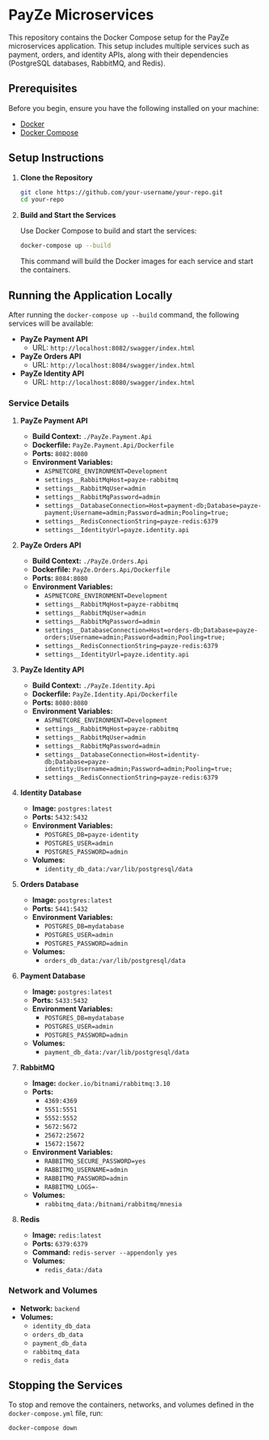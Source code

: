 # PayZe Microservices

This repository contains the Docker Compose setup for the PayZe microservices application. This setup includes multiple services such as payment, orders, and identity APIs, along with their dependencies (PostgreSQL databases, RabbitMQ, and Redis).

## Prerequisites

Before you begin, ensure you have the following installed on your machine:

- [Docker](https://www.docker.com/get-started)
- [Docker Compose](https://docs.docker.com/compose/install/)

## Setup Instructions

1. **Clone the Repository**

    ```sh
    git clone https://github.com/your-username/your-repo.git
    cd your-repo
    ```


2. **Build and Start the Services**

    Use Docker Compose to build and start the services:

    ```sh
    docker-compose up --build
    ```

    This command will build the Docker images for each service and start the containers.

## Running the Application Locally

After running the `docker-compose up --build` command, the following services will be available:

- **PayZe Payment API**
  - URL: `http://localhost:8082/swagger/index.html`
- **PayZe Orders API**
  - URL: `http://localhost:8084/swagger/index.html`
- **PayZe Identity API**
  - URL: `http://localhost:8080/swagger/index.html`

### Service Details

1. **PayZe Payment API**

    - **Build Context:** `./PayZe.Payment.Api`
    - **Dockerfile:** `PayZe.Payment.Api/Dockerfile`
    - **Ports:** `8082:8080`
    - **Environment Variables:**
        - `ASPNETCORE_ENVIRONMENT=Development`
        - `settings__RabbitMqHost=payze-rabbitmq`
        - `settings__RabbitMqUser=admin`
        - `settings__RabbitMqPassword=admin`
        - `settings__DatabaseConnection=Host=payment-db;Database=payze-payment;Username=admin;Password=admin;Pooling=true;`
        - `settings__RedisConnectionString=payze-redis:6379`
        - `settings__IdentityUrl=payze.identity.api`

2. **PayZe Orders API**

    - **Build Context:** `./PayZe.Orders.Api`
    - **Dockerfile:** `PayZe.Orders.Api/Dockerfile`
    - **Ports:** `8084:8080`
    - **Environment Variables:**
        - `ASPNETCORE_ENVIRONMENT=Development`
        - `settings__RabbitMqHost=payze-rabbitmq`
        - `settings__RabbitMqUser=admin`
        - `settings__RabbitMqPassword=admin`
        - `settings__DatabaseConnection=Host=orders-db;Database=payze-orders;Username=admin;Password=admin;Pooling=true;`
        - `settings__RedisConnectionString=payze-redis:6379`
        - `settings__IdentityUrl=payze.identity.api`

3. **PayZe Identity API**

    - **Build Context:** `./PayZe.Identity.Api`
    - **Dockerfile:** `PayZe.Identity.Api/Dockerfile`
    - **Ports:** `8080:8080`
    - **Environment Variables:**
        - `ASPNETCORE_ENVIRONMENT=Development`
        - `settings__RabbitMqHost=payze-rabbitmq`
        - `settings__RabbitMqUser=admin`
        - `settings__RabbitMqPassword=admin`
        - `settings__DatabaseConnection=Host=identity-db;Database=payze-identity;Username=admin;Password=admin;Pooling=true;`
        - `settings__RedisConnectionString=payze-redis:6379`

4. **Identity Database**

    - **Image:** `postgres:latest`
    - **Ports:** `5432:5432`
    - **Environment Variables:**
        - `POSTGRES_DB=payze-identity`
        - `POSTGRES_USER=admin`
        - `POSTGRES_PASSWORD=admin`
    - **Volumes:**
        - `identity_db_data:/var/lib/postgresql/data`

5. **Orders Database**

    - **Image:** `postgres:latest`
    - **Ports:** `5441:5432`
    - **Environment Variables:**
        - `POSTGRES_DB=mydatabase`
        - `POSTGRES_USER=admin`
        - `POSTGRES_PASSWORD=admin`
    - **Volumes:**
        - `orders_db_data:/var/lib/postgresql/data`

6. **Payment Database**

    - **Image:** `postgres:latest`
    - **Ports:** `5433:5432`
    - **Environment Variables:**
        - `POSTGRES_DB=mydatabase`
        - `POSTGRES_USER=admin`
        - `POSTGRES_PASSWORD=admin`
    - **Volumes:**
        - `payment_db_data:/var/lib/postgresql/data`

7. **RabbitMQ**

    - **Image:** `docker.io/bitnami/rabbitmq:3.10`
    - **Ports:** 
        - `4369:4369`
        - `5551:5551`
        - `5552:5552`
        - `5672:5672`
        - `25672:25672`
        - `15672:15672`
    - **Environment Variables:**
        - `RABBITMQ_SECURE_PASSWORD=yes`
        - `RABBITMQ_USERNAME=admin`
        - `RABBITMQ_PASSWORD=admin`
        - `RABBITMQ_LOGS=-`
    - **Volumes:**
        - `rabbitmq_data:/bitnami/rabbitmq/mnesia`

8. **Redis**

    - **Image:** `redis:latest`
    - **Ports:** `6379:6379`
    - **Command:** `redis-server --appendonly yes`
    - **Volumes:**
        - `redis_data:/data`

### Network and Volumes

- **Network:** `backend`
- **Volumes:**
    - `identity_db_data`
    - `orders_db_data`
    - `payment_db_data`
    - `rabbitmq_data`
    - `redis_data`

## Stopping the Services

To stop and remove the containers, networks, and volumes defined in the `docker-compose.yml` file, run:

```sh
docker-compose down
